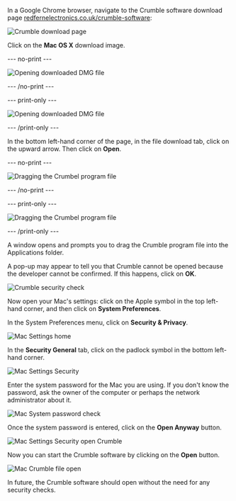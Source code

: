 In a Google Chrome browser, navigate to the Crumble software download page [redfernelectronics.co.uk/crumble-software](https://redfernelectronics.co.uk/crumble-software/):

![Crumble download page](images/crumble_mac_download.png)

Click on the **Mac OS X** download image.

--- no-print ---

![Opening downloaded DMG file](images/open_mac_install.gif)

--- /no-print ---

--- print-only ---

![Opening downloaded DMG file](images/open_mac_install.png)

--- /print-only ---

In the bottom left-hand corner of the page, in the file download tab, click on the upward arrow. Then click on **Open**.

--- no-print ---

![Dragging the Crumbel program file](images/drag_mac_program.gif)

--- /no-print ---

--- print-only ---

![Dragging the Crumbel program file](images/drag_mac_program.png)

--- /print-only ---

A window opens and prompts you to drag the Crumble program file into the Applications folder.

A pop-up may appear to tell you that Crumble cannot be opened because the developer cannot be confirmed. If this happens, click on **OK**.

![Crumble security check](images/crumble_security_issue.png)

Now open your Mac's settings: click on the Apple symbol in the top left-hand corner, and then click on **System Preferences**.

In the System Preferences menu, click on **Security & Privacy**.

![Mac Settings home](images/mac_settings.png)

In the **Security General** tab, click on the padlock symbol in the bottom left-hand corner.

![Mac Settings Security](images/mac_security.png)

Enter the system password for the Mac you are using. If you don't know the password, ask the owner of the computer or perhaps the network administrator about it.

![Mac System password check](images/mac_system_password.png)

Once the system password is entered, click on the **Open Anyway** button.

![Mac Settings Security open Crumble](images/mac_security_open.png)

Now you can start the Crumble software by clicking on the **Open** button.

![Mac Crumble file open](images/mac_crumble_open.png)

In future, the Crumble software should open without the need for any security checks.
